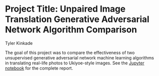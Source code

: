 # Project Title: Unpaired Image Translation Generative Adversarial Network Algorithm Comparison

Tyler Kinkade

The goal of this project was to compare the effectiveness of two unsupervised generative adversarial network machine learning algorithms in translating real-life photos to Ukiyoe-style images. 
See the [Jupyter notebook](https://github.com/tyknkd/unpaired-image-translation/blob/main/project.ipynb) for the complete report.